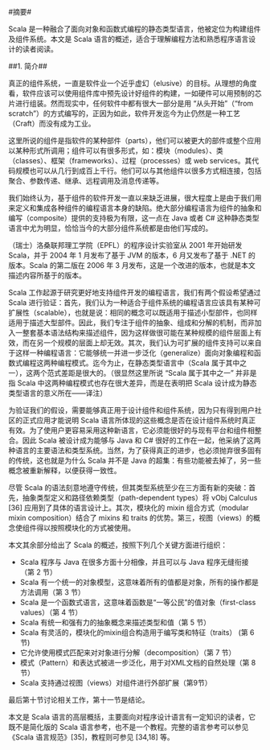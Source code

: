 #摘要#

Scala 是一种融合了面向对象和函数式编程的静态类型语言，他被定位为构建组件及组件系统。本文是 Scala 语言的概述，适合于理解编程方法和熟悉程序语言设计的读者阅读。

##1. 简介##

真正的组件系统，一直是软件业一个近乎虚幻（elusive）的目标。从理想的角度看，软件应该可以使用组件库中预先设计好组件的构建，一如硬件可以用预制的芯片进行组装。然而现实中，任何软件中都有很大一部分是用 “从头开始”（“from scratch”）的方式编写的，正因为如此，软件开发迄今为止仍然是一种工艺（Craft）而没有成为工业。

这里所说的组件是指软件的某种部件（parts），他们可以被更大的部件或整个应用以某种形式所调用；组件可以有很多形式，如：模块（modules）、类（classes）、框架（frameworks）、过程（processes）或 web services。其代码规模也可以从几行到成百上千行。他们可以与其他组件以很多方式相连接，包括聚合、参数传递、继承、远程调用及消息传递等。

我们始终认为，基于组件的软件开发一直以来缺乏进展，很大程度上是由于我们用来定义和集成各种组件的编程语言本身的缺陷。绝大部分编程语言为组件的抽象和编写（composite）提供的支持极为有限，这一点在 Java 或者 C# 这种静态类型语言中尤为明显，恰恰当今的大部分组件系统都是由他们写成的。

（瑞士）洛桑联邦理工学院（EPFL）的程序设计实验室从 2001 年开始研发 Scala，并于 2004 年 1 月发布了基于 JVM 的版本，6 月又发布了基于 .NET 的版本。Scala 的第二版在 2006 年 3 月发布，这是一个改进的版本，也就是本文描述内容所基于的版本。

Scala 工作起源于研究更好地支持组件开发的编程语言，我们有两个假设希望通过 Scala 进行验证：首先，我们认为一种适合于组件系统的编程语言应该具有某种可扩展性（scalable），也就是说：相同的概念可以既适用于描述小型部件，也同样适用于描述大型部件。因此，我们专注于组件的抽象、组成和分解的机制，而非加入一整套基本语法结构来描述组件，因为这样做很可能在某种规模的组件层面上有效，而在另一个规模的层面上却无效。其次，我们认为可扩展的组件支持可以来自于这样一种编程语言：它能够统一并进一步泛化（generalize）面向对象编程和函数式编程这两种编程模式。迄今为止，在静态类型语言中（Scala 属于其中之一），这两个范式差距是很大的。（很显然这里所说 “Scala 属于其中之一” 并非是指 Scala 中这两种编程模式也存在很大差异，而是在表明把 Scala 设计成为静态类型语言的意义所在——译注）

为验证我们的假设，需要能够真正用于设计组件和组件系统，因为只有得到用户社区的正式应用才能说明 Scala 语言所体现的这些概念是否在设计组件系统时真正有效。为了使用户更容易采用这种新语言，它必须能很好的与现有平台和组件相整合。因此 Scala 被设计成为能够与 Java 和 C# 很好的工作在一起，他采纳了这两种语言的主要语法和类型系统。当然，为了获得真正的进步，也必须抛弃很多固有的传统，这也就是为什么 Scala 并不是 Java 的超集：有些功能被去掉了，另一些概念被重新解释，以便获得一致性。

尽管 Scala 的语法刻意地遵守传统，但其类型系统至少在三方面有新的突破：首先，抽象类型定义和路径依赖类型（path-dependent types）将 νObj Calculus [36] 应用到了具体的语言设计上。其次，模块化的 mixin 组合方式（modular mixin composition）结合了 mixins 和 traits 的优势。第三，视图（views）的概念使组件得以按照模块化的方式被使用。

本文其余部分给出了 Scala 的概述，按照下列几个关键方面进行组织：

* Scala 程序与 Java 在很多方面十分相像，并且可以与 Java 程序无缝衔接（第 2 节）
* Scala 有一个统一的对象模型，这意味着所有的值都是对象，所有的操作都是方法调用（第 3 节）
* Scala 是一个函数式语言，这意味着函数是“一等公民”的值对象（first-class values）（第 4 节）
* Scala 有统一和强有力的抽象概念来描述类型和值（第 5 节）
* Scala 有灵活的，模块化的mixin组合构造用于编写类和特征（traits） (第 6 节)
* 它允许使用模式匹配来对对象进行分解（decomposition）（第 7 节）
* 模式（Pattern）和表达式被进一步泛化，用于对XML文档的自然处理（第 8 节）
* Scala 支持通过视图（views）对组件进行外部扩展（第9节）

最后第十节讨论相关工作，第十一节是结论。

本文是 Scala 语言的高层概括，主要面向对程序设计语言有一定知识的读者，它既不是简化版的 Scala 语言参考，也不是一个教程。完整的语言参考可以参见《Scala 语言规范》[35]，教程则可参见 [34,18] 等。
